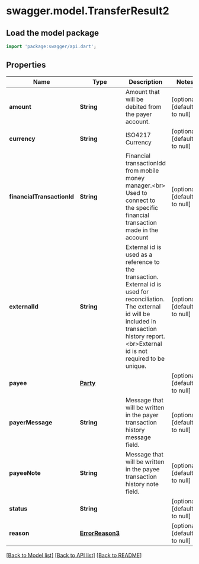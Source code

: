 # swagger.model.TransferResult2

## Load the model package
```dart
import 'package:swagger/api.dart';
```

## Properties
Name | Type | Description | Notes
------------ | ------------- | ------------- | -------------
**amount** | **String** | Amount that will be debited from the payer account. | [optional] [default to null]
**currency** | **String** | ISO4217 Currency | [optional] [default to null]
**financialTransactionId** | **String** | Financial transactionIdd from mobile money manager.&lt;br&gt; Used to connect to the specific financial transaction made in the account | [optional] [default to null]
**externalId** | **String** | External id is used as a reference to the transaction. External id is used for reconciliation. The external id will be included in transaction history report. &lt;br&gt;External id is not required to be unique. | [optional] [default to null]
**payee** | [**Party**](Party.md) |  | [optional] [default to null]
**payerMessage** | **String** | Message that will be written in the payer transaction history message field. | [optional] [default to null]
**payeeNote** | **String** | Message that will be written in the payee transaction history note field. | [optional] [default to null]
**status** | **String** |  | [optional] [default to null]
**reason** | [**ErrorReason3**](ErrorReason3.md) |  | [optional] [default to null]

[[Back to Model list]](../README.md#documentation-for-models) [[Back to API list]](../README.md#documentation-for-api-endpoints) [[Back to README]](../README.md)

